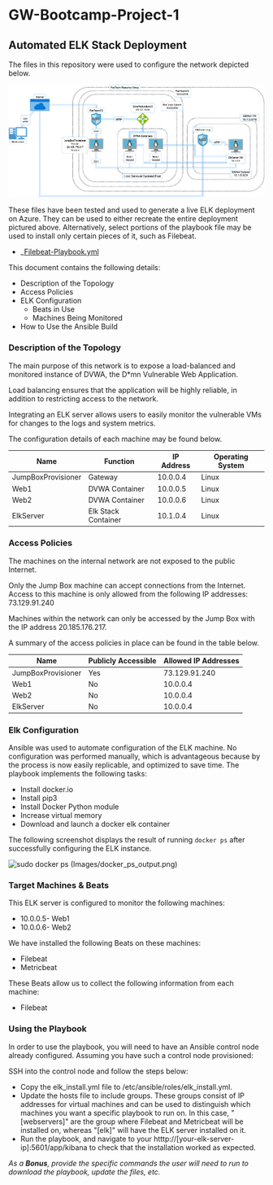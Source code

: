 # GW-Bootcamp-Project-1
## Automated ELK Stack Deployment

The files in this repository were used to configure the network depicted below.

![Diagram](https://github.com/katyml/GW-Bootcamp-Project-1/blob/main/ElkStackDiagram.jpg)

These files have been tested and used to generate a live ELK deployment on Azure. They can be used to either recreate the entire deployment pictured above. Alternatively, select portions of the playbook file may be used to install only certain pieces of it, such as Filebeat.

  - _[Filebeat-Playbook.yml](https://github.com/katyml/GW-Bootcamp-Project-1/blob/main/Ansible%20Playbooks/filebeat-playbook.yml)

This document contains the following details:
- Description of the Topology
- Access Policies
- ELK Configuration
  - Beats in Use
  - Machines Being Monitored
- How to Use the Ansible Build


### Description of the Topology

The main purpose of this network is to expose a load-balanced and monitored instance of DVWA, the D*mn Vulnerable Web Application.

Load balancing ensures that the application will be highly reliable, in addition to restricting access to the network.

Integrating an ELK server allows users to easily monitor the vulnerable VMs for changes to the logs and system metrics.

The configuration details of each machine may be found below.


| Name               | Function            | IP Address | Operating System |
|--------------------|---------------------|------------|------------------|
| JumpBoxProvisioner | Gateway             | 10.0.0.4   | Linux            |
| Web1               | DVWA Container      | 10.0.0.5   | Linux            |
| Web2               | DVWA Container      | 10.0.0.6   | Linux            |
| ElkServer          | Elk Stack Container | 10.1.0.4   | Linux            |

### Access Policies

The machines on the internal network are not exposed to the public Internet. 

Only the Jump Box machine can accept connections from the Internet. Access to this machine is only allowed from the following IP addresses: 73.129.91.240

Machines within the network can only be accessed by the Jump Box with the IP address 20.185.176.217.


A summary of the access policies in place can be found in the table below.

| Name               | Publicly Accessible | Allowed IP Addresses |
|--------------------|---------------------|----------------------|
| JumpBoxProvisioner | Yes                 | 73.129.91.240        |
| Web1               | No                  | 10.0.0.4             |
| Web2               | No                  | 10.0.0.4             |
| ElkServer          | No                  | 10.0.0.4             |

### Elk Configuration

Ansible was used to automate configuration of the ELK machine. No configuration was performed manually, which is advantageous because by the process is now easily replicable, and optimized to save time.
The playbook implements the following tasks:
- Install docker.io
- Install pip3
- Install Docker Python module
- Increase virtual memory
- Download and launch a docker elk container

The following screenshot displays the result of running `docker ps` after successfully configuring the ELK instance.

![sudo docker ps](https://user-images.githubusercontent.com/74930788/139750728-eaf64e2a-ce4c-4d49-aa17-f54fb759e1da.png)
(Images/docker_ps_output.png)

### Target Machines & Beats
This ELK server is configured to monitor the following machines:
- 10.0.0.5- Web1
- 10.0.0.6- Web2

We have installed the following Beats on these machines:
- Filebeat
- Metricbeat

These Beats allow us to collect the following information from each machine:
- Filebeat 


### Using the Playbook
In order to use the playbook, you will need to have an Ansible control node already configured. Assuming you have such a control node provisioned: 

SSH into the control node and follow the steps below:
- Copy the elk_install.yml file to /etc/ansible/roles/elk_install.yml.
- Update the hosts file to include groups. These groups consist of IP addresses for virtual machines and can be used to distinguish which machines you want a specific playbook to run on. In this case, "[webservers]" are the group where Filebeat and Metricbeat will be installed on, whereas "[elk]" will have the ELK server installed on it.
- Run the playbook, and navigate to your htttp://[your-elk-server-ip]:5601/app/kibana to check that the installation worked as expected.

_As a **Bonus**, provide the specific commands the user will need to run to download the playbook, update the files, etc._
